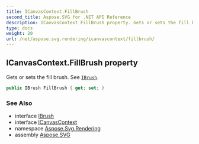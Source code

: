 ```yaml
---
title: ICanvasContext.FillBrush
second_title: Aspose.SVG for .NET API Reference
description: ICanvasContext FillBrush property. Gets or sets the fill brush. See IBrush
type: docs
weight: 20
url: /net/aspose.svg.rendering/icanvascontext/fillbrush/
---
```

## ICanvasContext.FillBrush property

Gets or sets the fill brush. See [`IBrush`](../../../aspose.svg.drawing/ibrush/).

```csharp
public IBrush FillBrush { get; set; }
```

### See Also

* interface [IBrush](../../../aspose.svg.drawing/ibrush/)
* interface [ICanvasContext](../)
* namespace [Aspose.Svg.Rendering](../../../aspose.svg.rendering/)
* assembly [Aspose.SVG](../../../)
